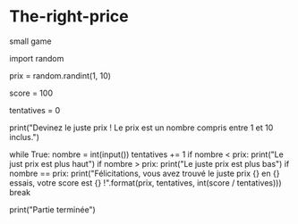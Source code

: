 # The-right-price
small game

import random

prix = random.randint(1, 10)

score = 100

tentatives = 0

print("Devinez le juste prix ! Le prix est un nombre compris entre 1 et 10 inclus.")

while True:
    nombre = int(input())
    tentatives += 1
    if nombre < prix:
        print("Le just prix est plus haut")
    if nombre > prix:
        print("Le juste prix est plus bas")
    if nombre == prix:
        print("Félicitations, vous avez trouvé le juste prix {} en {} essais, votre score est {} !".format(prix, tentatives, int(score / tentatives)))
        break

print("Partie terminée")
